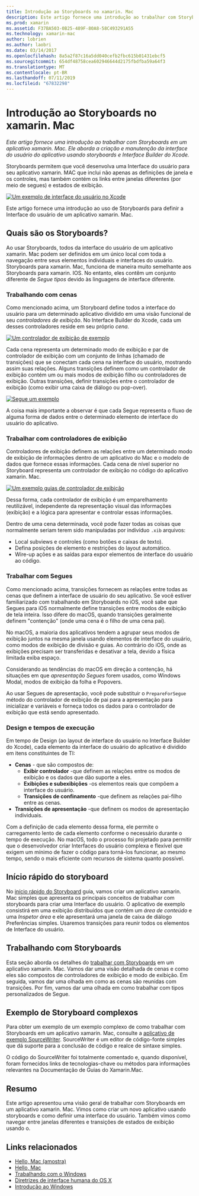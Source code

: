```yaml
---
title: Introdução ao Storyboards no xamarin. Mac
description: Este artigo fornece uma introdução ao trabalhar com Storyboards em um aplicativo xamarin. Mac. Ele aborda a criação e manutenção da interface do usuário do aplicativo usando storyboards e o Interface Builder do Xcode.
ms.prod: xamarin
ms.assetid: F37BA503-0B25-489F-80A8-58C493291A55
ms.technology: xamarin-mac
author: lobrien
ms.author: laobri
ms.date: 03/14/2017
ms.openlocfilehash: 8a5a2f87c16a5dd040cefb2fbc615b01431ebcf5
ms.sourcegitcommit: 654df48758cea602946644d2175fbdfba59a64f3
ms.translationtype: MT
ms.contentlocale: pt-BR
ms.lasthandoff: 07/11/2019
ms.locfileid: "67832298"
---
```

# <a name="introduction-to-storyboards-in-xamarinmac"></a>Introdução ao Storyboards no xamarin. Mac

_Este artigo fornece uma introdução ao trabalhar com Storyboards em um aplicativo xamarin. Mac. Ele aborda a criação e manutenção da interface do usuário do aplicativo usando storyboards e Interface Builder do Xcode._

Storyboards permitem que você desenvolva uma Interface do usuário para seu aplicativo xamarin. MAC que inclui não apenas as definições de janela e os controles, mas também contém os links entre janelas diferentes (por meio de segues) e estados de exibição.

[![](images/intro01.png "Um exemplo de interface do usuário no Xcode")](images/intro01.png#lightbox)

Este artigo fornece uma introdução ao uso de Storyboards para definir a Interface do usuário de um aplicativo xamarin. Mac.

<a name="What-are-Storyboards" />

## <a name="what-are-storyboards"></a>Quais são os Storyboards?

Ao usar Storyboards, todos da interface do usuário de um aplicativo xamarin. Mac podem ser definidos em um único local com toda a navegação entre seus elementos individuais e interfaces do usuário. Storyboards para xamarin. Mac, funciona de maneira muito semelhante aos Storyboards para xamarin. IOS. No entanto, eles contêm um conjunto diferente de _Segue tipos_ devido às linguagens de interface diferente.

<a name="Working-with-Scenes" />

### <a name="working-with-scenes"></a>Trabalhando com cenas

Como mencionado acima, um Storyboard define todos a interface do usuário para um determinado aplicativo dividido em uma visão funcional de seu _controladores de exibição_. No Interface Builder do Xcode, cada um desses controladores reside em seu próprio _cena_.

[![](images/intro02.png "Um controlador de exibição de exemplo")](images/intro02.png#lightbox)

Cada cena representa um determinado modo de exibição e par de controlador de exibição com um conjunto de linhas (chamado de transições) que se conectam cada cena na interface do usuário, mostrando assim suas relações. Alguns transições definem como um controlador de exibição contém um ou mais modos de exibição filho ou controladores de exibição. Outras transições, definir transições entre o controlador de exibição (como exibir uma caixa de diálogo ou pop-over). 

[![](images/intro03.png "Segue um exemplo")](images/intro03.png#lightbox)

A coisa mais importante a observar é que cada Segue representa o fluxo de alguma forma de dados entre o determinado elemento de interface do usuário do aplicativo.

<a name="Working-with-View-Controllers" />

### <a name="working-with-view-controllers"></a>Trabalhar com controladores de exibição

Controladores de exibição definem as relações entre um determinado modo de exibição de informações dentro de um aplicativo do Mac e o modelo de dados que fornece essas informações. Cada cena de nível superior no Storyboard representa um controlador de exibição no código do aplicativo xamarin. Mac.

[![](images/intro04.png "Um exemplo guias de controlador de exibição")](images/intro04.png#lightbox)

Dessa forma, cada controlador de exibição é um emparelhamento reutilizável, independente da representação visual das informações (exibição) e a lógica para apresentar e controlar essas informações.

Dentro de uma cena determinada, você pode fazer todas as coisas que normalmente seriam terem sido manipuladas por indivíduo `.xib` arquivos: 

- Local subviews e controles (como botões e caixas de texto).
- Defina posições de elemento e restrições do layout automático.
- Wire-up ações e as saídas para expor elementos de interface do usuário ao código.

<a name="Working-with-Segues" />

### <a name="working-with-segues"></a>Trabalhar com Segues

Como mencionado acima, transições fornecem as relações entre todas as cenas que definem a interface de usuário do seu aplicativo. Se você estiver familiarizado com trabalhando em Storyboards no iOS, você sabe que Segues para iOS normalmente define transições entre modos de exibição de tela inteira. Isso difere do macOS, quando transições geralmente definem "contenção" (onde uma cena é o filho de uma cena pai).

No macOS, a maioria dos aplicativos tendem a agrupar seus modos de exibição juntos na mesma janela usando elementos de interface do usuário, como modos de exibição de divisão e guias. Ao contrário do iOS, onde as exibições precisam ser transferidas e desativar a tela, devido a física limitada exiba espaço.

Considerando as tendências do macOS em direção a contenção, há situações em que _apresentação Segues_ forem usados, como Windows Modal, modos de exibição da folha e Popovers.

Ao usar Segues de apresentação, você pode substituir o `PrepareForSegue` método do controlador de exibição de pai para a apresentação para inicializar e variáveis e forneça todos os dados para o controlador de exibição que está sendo apresentado.

<a name="Design-and-Run-Times" />

### <a name="design-and-run-times"></a>Design e tempos de execução

Em tempo de Design (ao layout de interface do usuário no Interface Builder do Xcode), cada elemento da interface do usuário do aplicativo é dividido em itens constituintes de TI:

- **Cenas** - que são compostos de:
    - **Exibir controlador** -que definem as relações entre os modos de exibição e os dados que dão suporte a eles.
    - **Exibições e subexibições** -os elementos reais que compõem a interface do usuário.
    - **Transições de confinamento** -que definem as relações pai-filho entre as cenas.
- **Transições de apresentação** -que definem os modos de apresentação individuais. 

Com a definição de cada elemento dessa forma, ele permite o carregamento lento de cada elemento conforme o necessário durante o tempo de execução. No macOS, todo o processo foi projetado para permitir que o desenvolvedor criar Interfaces do usuário complexa e flexível que exigem um mínimo de fazer o código para torná-los funcionar, ao mesmo tempo, sendo o mais eficiente com recursos de sistema quanto possível.

<a name="Storyboard-Quick-Start" />

## <a name="storyboard-quick-start"></a>Início rápido do storyboard

No [início rápido do Storyboard](~/mac/platform/storyboards/quickstart.md) guia, vamos criar um aplicativo xamarin. Mac simples que apresenta os principais conceitos de trabalhar com storyboards para criar uma Interface do usuário. O aplicativo de exemplo consistirá em uma exibição distribuídos que contém um _área de conteúdo_ e uma _Inspetor área_ e ele apresentará uma janela de caixa de diálogo Preferências simples. Usaremos transições para reunir todos os elementos de Interface do usuário.

<a name="Working-with-Storyboards" />

## <a name="working-with-storyboards"></a>Trabalhando com Storyboards

Esta seção aborda os detalhes do [trabalhar com Storyboards](~/mac/platform/storyboards/indepth.md) em um aplicativo xamarin. Mac. Vamos dar uma visão detalhada de cenas e como eles são compostos de controladores de exibição e modo de exibição. Em seguida, vamos dar uma olhada em como as cenas são reunidas com transições. Por fim, vamos dar uma olhada em como trabalhar com tipos personalizados de Segue. 

<a name="Complex-Storyboard-Example" />

## <a name="complex-storyboard-example"></a>Exemplo de Storyboard complexos

Para obter um exemplo de um exemplo complexo de como trabalhar com Storyboards em um aplicativo xamarin. Mac, consulte a [aplicativo de exemplo SourceWriter](https://developer.xamarin.com/samples/mac/SourceWriter/). SourceWriter é um editor de código-fonte simples que dá suporte para a conclusão de código e realce de sintaxe simples.

O código do SourceWriter foi totalmente comentado e, quando disponível, foram fornecidos links de tecnologias-chave ou métodos para informações relevantes na Documentação de Guias do Xamarin.Mac.

<a name="Summary" />

## <a name="summary"></a>Resumo

Este artigo apresentou uma visão geral de trabalhar com Storyboards em um aplicativo xamarin. Mac. Vimos como criar um novo aplicativo usando storyboards e como definir uma interface do usuário. Também vimos como navegar entre janelas diferentes e transições de estados de exibição usando o.


## <a name="related-links"></a>Links relacionados

- [Hello, Mac (amostra)](https://developer.xamarin.com/samples/mac/Hello_Mac/)
- [Hello, Mac](~/mac/get-started/hello-mac.md)
- [Trabalhando com o Windows](~/mac/user-interface/window.md)
- [Diretrizes de interface humana do OS X](https://developer.apple.com/library/mac/documentation/UserExperience/Conceptual/OSXHIGuidelines/)
- [Introdução ao Windows](https://developer.apple.com/library/mac/documentation/Cocoa/Conceptual/WinPanel/Introduction.html#//apple_ref/doc/uid/10000031-SW1)
